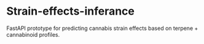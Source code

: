 # Strain-effects-inferance
FastAPI prototype for predicting cannabis strain effects based on terpene + cannabinoid profiles.
